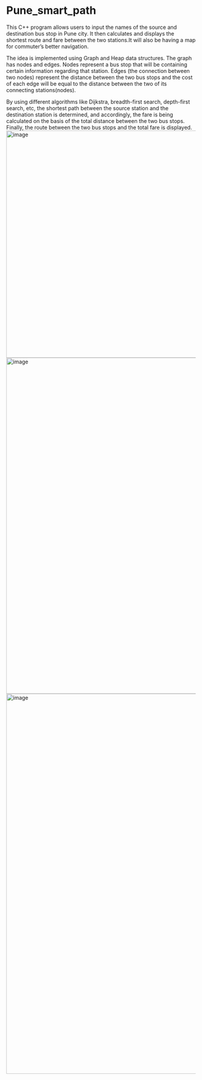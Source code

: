 # Pune_smart_path

This C++ program allows users to input the names of the source and destination bus stop in Pune city. It then calculates and displays the shortest route and fare between the two stations.It will also be having a map for commuter’s better navigation.

The idea is implemented using Graph and Heap data structures.
The graph has nodes and edges. Nodes represent a bus stop that will be containing certain information regarding that station. Edges (the connection between two nodes) represent the distance between the two bus stops and the cost of each edge will be equal to the distance between the two of its connecting stations(nodes). 

By using different algorithms like Dijkstra, breadth-first search, depth-first search, etc, the shortest path between the source station and the destination station is determined, and accordingly, the fare is being calculated on the basis of the total distance between the two bus stops. Finally, the route between the two bus stops and the total fare is displayed.
<img width="1065" height="603" alt="image" src="https://github.com/user-attachments/assets/cd7e5d19-0d9f-4421-9caa-ebb9fe2a77e2" />
<img width="1291" height="892" alt="image" src="https://github.com/user-attachments/assets/7ace8a20-80de-47e1-8671-79edbab8fe55" />
<img width="1920" height="1009" alt="image" src="https://github.com/user-attachments/assets/7815f876-7bf5-45d5-b815-628640a08ff6" />




	
